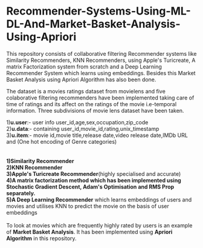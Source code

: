 # Recommender-Systems-Using-ML-DL-And-Market-Basket-Analysis-Using-Apriori
This repository consists of collaborative filtering Recommender systems like Similarity Recommenders, KNN Recommenders, using Apple's Turicreate, A matrix Factorization system from scratch and a Deep Learning Recommender System which learns using embeddings. Besides this Market Basket Analysis using Apriori Algorithm has also been done.

The dataset is a movies ratings dataset from movielens and five colaborative filtering recommenders have been implemented taking care of time of ratings and its affect on the ratings of the movie i.e-temporal information. Three subdivisions of movie lens dataset have been taken.

1)**u.user**:- user info user_id,age,sex,occupation,zip_code
<br>
2)**u.data**:- containing user_id,movie_id,rating,unix_timestamp
<br>
3)**u.item**:- movie id,movie title,release date,video release date,IMDb URL and (One hot encoding of Genre categories)
<br>
<br>
<br>
**1)Similarity Recommender
<br>
2)KNN Recommender
<br>
3)Apple's Turicreate Recommender**(highly specialised and accurate)
<br>
**4)A matrix factorization method which has been implemented using Stochastic Gradient Descent, Adam's Optimisation and RMS Prop separately.
<br>
5)A Deep Learning Recommender** which learns embeddings of users and movies and utilises KNN to predict the movie on the basis of user embeddings
<br>
<br>
To look at movies which are frequently highly rated by users is an example of **Market Basket Analysis**. It has been implemented using **Apriori Algorithm** in this repository.

